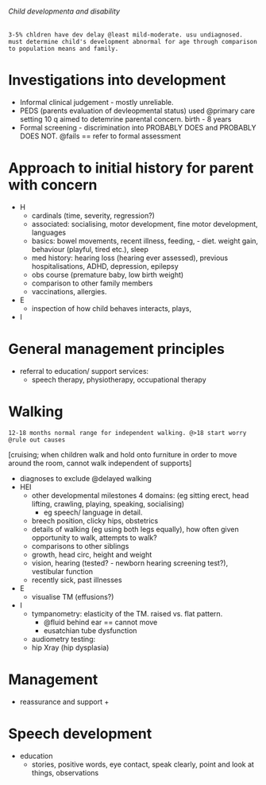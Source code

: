 ###### Child developmenta and disability
    3-5% chldren have dev delay @least mild-moderate. usu undiagnosed. must determine child's development abnormal for age through comparison to population means and family. 




# Investigations into development
- Informal clinical judgement - mostly unreliable.
- PEDS (parents evaluation of devleopmental status) used @primary care setting 10 q aimed to detemrine parental concern. birth - 8 years
- Formal screening - discrimination into PROBABLY DOES and PROBABLY DOES NOT. @fails == refer to formal assessment

# Approach to initial history for parent with concern
- H
    + cardinals (time, severity, regression?)
    + associated: socialising, motor development, fine motor development, languages
    + basics: bowel movements, recent illness, feeding, - diet. weight gain, behaviour (playful, tired etc.), sleep
    + med history: hearing loss (hearing ever assessed), previous hospitalisations, ADHD, depression, epilepsy
    + obs course (premature baby, low birth weight)
    + comparison to other family members
    + vaccinations, allergies.
- E
    + inspection of how child behaves interacts, plays, 
- I



# General management principles
- referral to education/ support services:
    + speech therapy, physiotherapy, occupational therapy

# Walking
    12-18 months normal range for independent walking. @>18 start worry @rule out causes
[cruising; when children walk and hold onto furniture in order to move around the room, cannot walk independent of supports]
- diagnoses to exclude @delayed walking
- HEI
    + other developmental milestones 4 domains: (eg sitting erect, head lifting, crawling, playing, speaking, socialising)
        * eg speech/ language in detail.
    + breech position, clicky hips, obstetrics
    + details of walking (eg using both legs equally), how often given opportunity to walk, attempts to walk? 
    + comparisons to other siblings
    + growth, head circ, height and weight
    + vision, hearing (tested? - newborn hearing screening test?), vestibular function
    + recently sick, past illnesses
- E
    + visualise TM (effusions?)
- I
    + tympanometry: elasticity of the TM. raised vs. flat pattern.
        * @fluid behind ear == cannot move
        * eusatchian tube dysfunction
    + audiometry testing:
    + hip Xray (hip dysplasia)

# Management
- reassurance and support
    + 



# Speech development
- education
    + stories, positive words, eye contact, speak clearly, point and look at things, observations